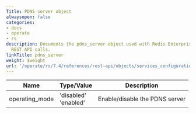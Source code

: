 ```yaml
---
Title: PDNS server object
alwaysopen: false
categories:
- docs
- operate
- rs
description: Documents the pdns_server object used with Redis Enterprise Software
  REST API calls.
linkTitle: pdns_server
weight: $weight
url: '/operate/rs/7.4/references/rest-api/objects/services_configuration/pdns_server/'
---
```


| Name | Type/Value | Description |
|------|------------|-------------|
| operating_mode | 'disabled'<br />'enabled' | Enable/disable the PDNS server |
